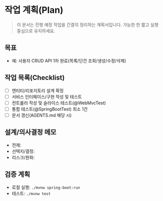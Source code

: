 # 작업 계획(Plan)

> 이 문서는 진행 예정 작업을 간결히 정리하는 계획서입니다. 가능한 한 짧고 실행 중심으로 유지하세요.

## 목표
- 예: 사용자 CRUD API 1차 완료(목록/단건 조회/생성/수정/삭제)

## 작업 목록(Checklist)
- [ ] 엔티티/리포지토리 설계 확정
- [ ] 서비스 인터페이스/구현 작성 및 테스트
- [ ] 컨트롤러 작성 및 슬라이스 테스트(@WebMvcTest)
- [ ] 통합 테스트(@SpringBootTest) 최소 1건
- [ ] 문서 갱신(AGENTS.md 해당 시)

## 설계/의사결정 메모
- 전제:
- 선택지/결정:
- 리스크/완화:

## 검증 계획
- 로컬 실행: `./mvnw spring-boot:run`
- 테스트: `./mvnw test`

